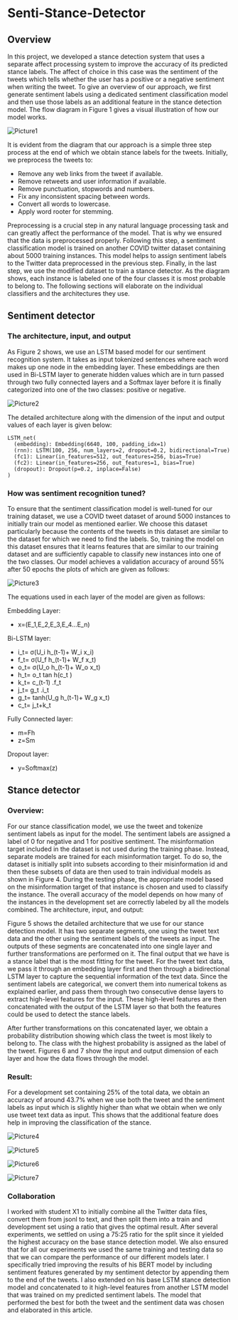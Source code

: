 # Senti-Stance-Detector
## Overview

In this project, we developed a stance detection system that uses a separate affect processing system to improve the accuracy of its predicted stance labels. The affect of choice in this case was the sentiment of the tweets which tells whether the user has a positive or a negative sentiment when writing the tweet. To give an overview of our approach, we first generate sentiment labels using a dedicated sentiment classification model and then use those labels as an additional feature in the stance detection model. The flow diagram in Figure 1 gives a visual illustration of how our model works.

![Picture1](https://user-images.githubusercontent.com/30957097/119084528-9424c400-b9c7-11eb-8251-71e6afac2420.png)

It is evident from the diagram that our approach is a simple three step process at the end of which we obtain stance labels for the tweets. Initially, we preprocess the tweets to:
-	Remove any web links from the tweet if available.
-	Remove retweets and user information if available.
-	Remove punctuation, stopwords and numbers.
-	Fix any inconsistent spacing between words.
-	Convert all words to lowercase.
-	Apply word rooter for stemming.

Preprocessing is a crucial step in any natural language processing task and can greatly affect the performance of the model.  That is why we ensured that the data is preprocessed properly. Following this step, a sentiment classification model is trained on another COVID twitter dataset containing about 5000 training instances. This model helps to assign sentiment labels to the Twitter data preprocessed in the previous step. Finally, in the last step, we use the modified dataset to train a stance detector. As the diagram shows, each instance is labeled one of the four classes it is most probable to belong to. The following sections will elaborate on the individual classifiers and the architectures they use.

## Sentiment detector
### The architecture, input, and output
As Figure 2 shows, we use an LSTM based model for our sentiment recognition system. It takes as input tokenized sentences where each word makes up one node in the embedding layer. These embeddings are then used in Bi-LSTM layer to generate hidden values which are in turn passed through two fully connected layers and a Softmax layer before it is finally categorized into one of the two classes: positive or negative. 

![Picture2](https://user-images.githubusercontent.com/30957097/119084613-bcacbe00-b9c7-11eb-8afa-13ee4d96a82d.png)

The detailed architecture along with the dimension of the input and output values of each layer is given below:
```
LSTM_net(
  (embedding): Embedding(6640, 100, padding_idx=1)
  (rnn): LSTM(100, 256, num_layers=2, dropout=0.2, bidirectional=True)
  (fc1): Linear(in_features=512, out_features=256, bias=True)
  (fc2): Linear(in_features=256, out_features=1, bias=True)
  (dropout): Dropout(p=0.2, inplace=False)
)
```

### How was sentiment recognition tuned?
To ensure that the sentiment classification model is well-tuned for our training dataset, we use a COVID tweet dataset of around 5000 instances to initially train our model as mentioned earlier. We choose this dataset particularly because the contents of the tweets in this dataset are similar to the dataset for which we need to find the labels. So, training the model on this dataset ensures that it learns features that are similar to our training dataset and are sufficiently capable to classify new instances into one of the two classes. Our model achieves a validation accuracy of around 55% after 50 epochs the plots of which are given as follows: 

![Picture3](https://user-images.githubusercontent.com/30957097/119084993-6ee48580-b9c8-11eb-900d-bd6fb896d613.png)

The equations used in each layer of the model are given as follows:

Embedding Layer:
- x=(E_1,E_2,E_3,E_4…E_n)

Bi-LSTM layer:
- i_t= σ(U_i h_(t-1)+ W_i x_i)
- f_t= σ(U_f h_(t-1)+ W_f x_t)
- o_t= σ(U_o h_(t-1)+ W_o x_t)
- h_t= o_t tan h⁡(c_t )
- k_t= c_(t-1)  .f_t
- j_t= g_t  .i_t
- g_t= tanh(U_g h_(t-1)+ W_g x_t)
- c_t= j_t+k_t

Fully Connected layer:
- m=Fh
- z=Sm

Dropout layer:
- y=Softmax(z)

## Stance detector
### Overview:
For our stance classification model, we use the tweet and tokenize sentiment labels as input for the model. The sentiment labels are assigned a label of 0 for negative and 1 for positive sentiment. The misinformation target included in the dataset is not used during the training phase. Instead, separate models are trained for each misinformation target. To do so, the dataset is initially split into subsets according to their misinformation id and then these subsets of data are then used to train individual models as shown in Figure 4. During the testing phase, the appropriate model based on the misinformation target of that instance is chosen and used to classify the instance. The overall accuracy of the model depends on how many of the instances in the development set are correctly labeled by all the models combined.
The architecture, input, and output:

Figure 5 shows the detailed architecture that we use for our stance detection model. It has two separate segments, one using the tweet text data and the other using the sentiment labels of the tweets as input. The outputs of these segments are concatenated into one single layer and further transformations are performed on it. The final output that we have is a stance label that is the most fitting for the tweet. 
For the tweet text data, we pass it through an embedding layer first and then through a bidirectional LSTM layer to capture the sequential information of the text data. Since the sentiment labels are categorical, we convert them into numerical tokens as explained earlier, and pass them through two consecutive dense layers to extract high-level features for the input.  These high-level features are then concatenated with the output of the LSTM layer so that both the features could be used to detect the stance labels.  

After further transformations on this concatenated layer, we obtain a probability distribution showing which class the tweet is most likely to belong to. The class with the highest probability is assigned as the label of the tweet. Figures 6 and 7 show the input and output dimension of each layer and how the data flows through the model. 

### Result:
For a development set containing 25% of the total data, we obtain an accuracy of around 43.7% when we use both the tweet and the sentiment labels as input which is slightly higher than what we obtain when we only use tweet text data as input. This shows that the additional feature does help in improving the classification of the stance.

![Picture4](https://user-images.githubusercontent.com/30957097/119084650-cc2c0700-b9c7-11eb-9f22-ee593fb11250.png)

![Picture5](https://user-images.githubusercontent.com/30957097/119084669-d5b56f00-b9c7-11eb-88c8-98ead4c59d9c.png)

![Picture6](https://user-images.githubusercontent.com/30957097/119084694-de0daa00-b9c7-11eb-9401-6e1e015eefb4.png)

![Picture7](https://user-images.githubusercontent.com/30957097/119084707-e5cd4e80-b9c7-11eb-9c01-5f9f7e726000.png)

### Collaboration
I worked with student X1 to initially combine all the Twitter data files, convert them from jsonl to text, and then split them into a train and development set using a ratio that gives the optimal result. After several experiments, we settled on using a 75:25 ratio for the split since it yielded the highest accuracy on the base stance detection model. We also ensured that for all our experiments we used the same training and testing data so that we can compare the performance of our different models later. 
I specifically tried improving the results of his BERT model by including sentiment features generated by my sentiment detector by appending them to the end of the tweets. I also extended on his base LSTM stance detection model and concatenated to it high-level features from another LSTM model that was trained on my predicted sentiment labels. The model that performed the best for both the tweet and the sentiment data was chosen and elaborated in this article.


